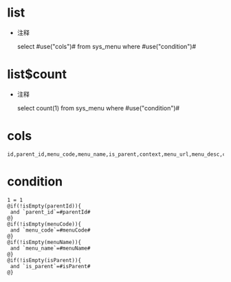 list
===
* 注释

	select #use("cols")# from sys_menu where #use("condition")#

list$count
===
* 注释

	select count(1) from sys_menu where #use("condition")#
	
cols
===

	id,parent_id,menu_code,menu_name,is_parent,context,menu_url,menu_desc,create_by,create_date,update_by,update_date

condition
===

	1 = 1  
	@if(!isEmpty(parentId)){
	 and `parent_id`=#parentId#
	@}
	@if(!isEmpty(menuCode)){
	 and `menu_code`=#menuCode#
	@}
	@if(!isEmpty(menuName)){
	 and `menu_name`=#menuName#
	@}
	@if(!isEmpty(isParent)){
	 and `is_parent`=#isParent#
	@}
	
